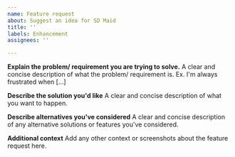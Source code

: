 ```yaml
---
name: Feature request
about: Suggest an idea for SD Maid
title: ''
labels: Enhancement
assignees: ''

---
```


**Explain the problem/ requirement you are trying to solve.**
A clear and concise description of what the problem/ requirement is. Ex. I'm always frustrated when [...]

**Describe the solution you'd like**
A clear and concise description of what you want to happen.

**Describe alternatives you've considered**
A clear and concise description of any alternative solutions or features you've considered.

**Additional context**
Add any other context or screenshots about the feature request here.
